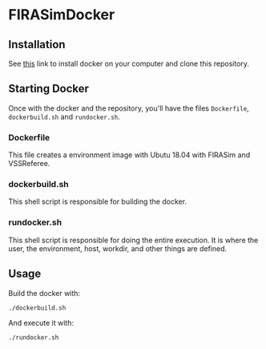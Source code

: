 # FIRASimDocker

## Installation

See [this](https://docs.docker.com/engine/install/ubuntu/#installation-methods) link to install docker on your computer and clone this repository.

## Starting Docker

Once with the docker and the repository, you'll have the files `Dockerfile`, `dockerbuild.sh` and `rundocker.sh`.

### Dockerfile
This file creates a environment image with Ubutu 18.04 with FIRASim and VSSReferee.

### dockerbuild.sh
This shell script is responsible for building the docker.

### rundocker.sh
This shell script is responsible for doing the entire execution. It is where the user, the environment, host, workdir, and other things are defined.

## Usage

Build the docker with:

```bash
./dockerbuild.sh
```

And execute it with:

```bash
./rundocker.sh
```